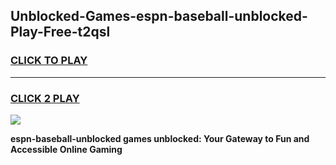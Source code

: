 
## Unblocked-Games-espn-baseball-unblocked-Play-Free-t2qsl
<h3>
<a href="https://premium76.site?title=espn-baseball-unblocked&ref=18A1">CLICK TO PLAY</a></h3>
<hr>

<h3>
<a href="https://premium76.site?title=espn-baseball-unblocked&ref=18A1">CLICK 2 PLAY</a>
  
</h3>

<a href="https://premium76.site?title=espn-baseball-unblocked&ref=18A1"><img src="https://clearcache.store/games.png"></a>


**espn-baseball-unblocked games unblocked: Your Gateway to Fun and Accessible Online Gaming**

